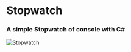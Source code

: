 # Stopwatch
### A simple Stopwatch of console with C# 

![Stopwatch](https://user-images.githubusercontent.com/73839667/170608611-d478b633-9710-4161-b9b7-50d60616a863.gif)
